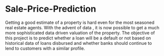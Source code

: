 # Sale-Price-Prediction
Getting a good estimate of a property is hard even for the most seasoned real estate agents. With the advent of data , it is now possible to get a much more sophisticated data driven valuation of the property. The objective of this project is to predict whether a loan will be a default or not based on historical data of loans disbursed and whether banks should continue to lend to customers with a similar profile.
